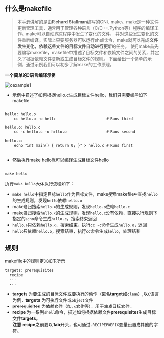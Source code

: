 ## 什么是makefile

> 本手册讲解的是由**Richard Stallman**编写的GNU make。make是一种文件更新管理工具，通常用于管理各种语言（C/C++/Python等）程序的编译工作。make可以自动追踪程序中发生了变化的文件，
> 并对这些发生变化的文件重新编译。实际上只要服务器可以运行shell命令，make就可以完成**文件发生变化，依赖这些文件的目标文件自动进行更新**的任务。
> 使用make首先要编写makefile，makefile中描述了目标文件和依赖文件之间的关系，并定义了根据依赖文件更新或生成目标文件的规则。
> 下面给出一个简单的示例，通过示例我们可以初步了解make的工作原理。

**一个简单的C语言编译示例**

![cexample1](/pics/cexample.jpg)

*  示例中描述了如何根据hello.c生成目标文件hello，我们只需要编写如下makefile

```html

hello: hello.o
    cc hello.o -o hello                       # Runs third

hello.o: hello.c
    cc -c hello.c -o hello.o                  # Runs second

hello.c:
    echo "int main() { return 0; }" > hello.c # Runs first
    
```

* 然后执行make hello就可以编译生成目标文件hello

```html

make hello

```

执行`make hello`大体执行流程如下：

* `make hello`中指定目标`hello`作为目标文件，make搜索makefile中查找`hello`的生成规则，发现`hello`依赖`hello.o`
* make递归搜索`hello.o`的生成规则，发现`hello.o`依赖`hello.c`
* make递归搜索`hello.c`的生成规则，发现`hello.c`没有依赖，直接执行规则下指定的`echo`命令生成`hello.c`，搜索结束返回
* `hello.o`只依赖`hello.c`，搜索结束，执行`cc -c`命令生成`hello.o`，返回
* `hello`只依赖`hello.o`，搜索结束，执行`cc`命令生成`hello`，处理结束

## 规则

makefile中的规则定义如下所示
```html
targets: prerequisites
  recipe
  ...
  ...
```
* **targets** 为要生成的目标文件或要执行的动作（匿名**target**如`clean`）,以`C`语言为例，**targets** 为可执行文件或`object`文件
* **prerequisites** 为依赖文件（如`.c`文件等），用于生成目标文件。
* **recipe** 为一系列`shell`命令，描述如何根据依赖文件**prerequisites**生成目标文件**targets**。  
    **注意** **recipe**之前要以**Tab**开头，也可通过`.RECIPEPREFIX`变量设置成其他的字符。
